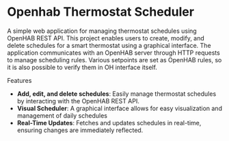 # Openhab Thermostat Scheduler

A simple web application for managing thermostat schedules using OpenHAB REST API. This project enables users to create, modify, and delete schedules for a smart thermostat using a graphical interface. The application communicates with an OpenHAB server through HTTP requests to manage scheduling rules. Various setpoints are set as OpenHAB rules, so it is also possible to verify them in OH interface itself.


Features

* **Add, edit, and delete schedules**: Easily manage thermostat schedules by interacting with the OpenHAB REST API.
* **Visual Scheduler**: A graphical interface allows for easy visualization and management of daily schedules
* **Real-Time Updates**: Fetches and updates schedules in real-time, ensuring changes are immediately reflected.
